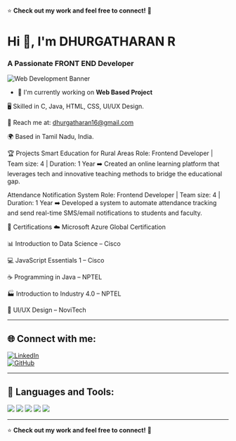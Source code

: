
⭐ **Check out my work and feel free to connect!** 🚀
# Hi 👋, I'm DHURGATHARAN R

### A Passionate FRONT END Developer  

![Web Development Banner](https://t4.ftcdn.net/jpg/02/46/62/87/360_F_246628725_HO5rjCq9v1ETJ7xty0IZ8J95nuRIOltW.jpg)

- 🚀 I'm currently working on **Web Based Project**

🖥️ Skilled in C, Java, HTML, CSS, UI/UX Design.

📧 Reach me at: dhurgatharan16@gmail.com

🌍 Based in Tamil Nadu, India.

🏆 Projects
Smart Education for Rural Areas
Role: Frontend Developer | Team size: 4 | Duration: 1 Year
➡️ Created an online learning platform that leverages tech and innovative teaching methods to bridge the educational gap.

Attendance Notification System
Role: Frontend Developer | Team size: 4 | Duration: 1 Year
➡️ Developed a system to automate attendance tracking and send real-time SMS/email notifications to students and faculty.

📜 Certifications
☁️ Microsoft Azure Global Certification

📊 Introduction to Data Science – Cisco

💻 JavaScript Essentials 1 – Cisco

☕ Programming in Java – NPTEL

🏭 Introduction to Industry 4.0 – NPTEL

🎨 UI/UX Design – NoviTech 
 

---

## 🌐 Connect with me:
[![LinkedIn](https://img.shields.io/badge/LinkedIn-0077B5?style=for-the-badge&logo=linkedin&logoColor=white)](https://www.linkedin.com/in/dhurgatharan-r-38148825a/?utm_source=share&utm_campaign=share_via&utm_content=profile&utm_medium=android_app)  
[![GitHub](https://img.shields.io/badge/GitHub-181717?style=for-the-badge&logo=github&logoColor=white)](https://github.com/Dhurgatharan)  

---



## 🚀 Languages and Tools: 

<p align="left">
  <img src="https://img.shields.io/badge/HTML5-E34F26?style=for-the-badge&logo=html5&logoColor=white" />
  <img src="https://img.shields.io/badge/CSS-1572B6?style=for-the-badge&logo=css3&logoColor=white" />
  <img src="https://img.shields.io/badge/JavaScript-F7DF1E?style=for-the-badge&logo=javascript&logoColor=black" />
  <img src="https://img.shields.io/badge/MySQL-4479A1?style=for-the-badge&logo=mysql&logoColor=white" />
  <img src="https://img.shields.io/badge/Python-3776AB?style=for-the-badge&logo=python&logoColor=white" />
</p>

---

⭐ **Check out my work and feel free to connect!** 🚀
